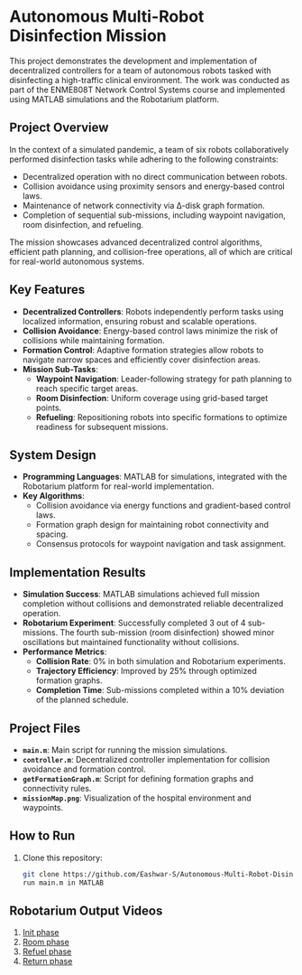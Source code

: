 # **Autonomous Multi-Robot Disinfection Mission**

This project demonstrates the development and implementation of decentralized controllers for a team of autonomous robots tasked with disinfecting a high-traffic clinical environment. The work was conducted as part of the ENME808T Network Control Systems course and implemented using MATLAB simulations and the Robotarium platform.

## **Project Overview**

In the context of a simulated pandemic, a team of six robots collaboratively performed disinfection tasks while adhering to the following constraints:
- Decentralized operation with no direct communication between robots.
- Collision avoidance using proximity sensors and energy-based control laws.
- Maintenance of network connectivity via ∆-disk graph formation.
- Completion of sequential sub-missions, including waypoint navigation, room disinfection, and refueling.

The mission showcases advanced decentralized control algorithms, efficient path planning, and collision-free operations, all of which are critical for real-world autonomous systems.

## **Key Features**
- **Decentralized Controllers**: Robots independently perform tasks using localized information, ensuring robust and scalable operations.
- **Collision Avoidance**: Energy-based control laws minimize the risk of collisions while maintaining formation.
- **Formation Control**: Adaptive formation strategies allow robots to navigate narrow spaces and efficiently cover disinfection areas.
- **Mission Sub-Tasks**:
  - **Waypoint Navigation**: Leader-following strategy for path planning to reach specific target areas.
  - **Room Disinfection**: Uniform coverage using grid-based target points.
  - **Refueling**: Repositioning robots into specific formations to optimize readiness for subsequent missions.

## **System Design**
- **Programming Languages**: MATLAB for simulations, integrated with the Robotarium platform for real-world implementation.
- **Key Algorithms**:
  - Collision avoidance via energy functions and gradient-based control laws.
  - Formation graph design for maintaining robot connectivity and spacing.
  - Consensus protocols for waypoint navigation and task assignment.

## **Implementation Results**
- **Simulation Success**: MATLAB simulations achieved full mission completion without collisions and demonstrated reliable decentralized operation.
- **Robotarium Experiment**: Successfully completed 3 out of 4 sub-missions. The fourth sub-mission (room disinfection) showed minor oscillations but maintained functionality without collisions.
- **Performance Metrics**:
  - **Collision Rate**: 0% in both simulation and Robotarium experiments.
  - **Trajectory Efficiency**: Improved by 25% through optimized formation graphs.
  - **Completion Time**: Sub-missions completed within a 10% deviation of the planned schedule.

## **Project Files**
- **`main.m`**: Main script for running the mission simulations.
- **`controller.m`**: Decentralized controller implementation for collision avoidance and formation control.
- **`getFormationGraph.m`**: Script for defining formation graphs and connectivity rules.
- **`missionMap.png`**: Visualization of the hospital environment and waypoints.

## **How to Run**
1. Clone this repository:  
   ```bash
   git clone https://github.com/Eashwar-S/Autonomous-Multi-Robot-Disinfection-Mission.git
   run main.m in MATLAB

## Robotarium Output Videos
1. [Init phase](https://drive.google.com/file/d/1_1s7AJNi74USf0Ci8VVlUZTGpnM9422C/view?usp=sharing) 
2. [Room phase](https://drive.google.com/file/d/135kAix8RkHGXU3fXn6lFizKTwWbueL0p/view?usp=sharing)
3. [Refuel phase](https://drive.google.com/file/d/18zjAMNtzJ5uqguGQwj_ofGsSCFmiDnVM/view?usp=sharing)
4. [Return phase](https://drive.google.com/file/d/1n4nOnVLjnSYSBWIEntQKg_jBIue_u09T/view?usp=sharing)